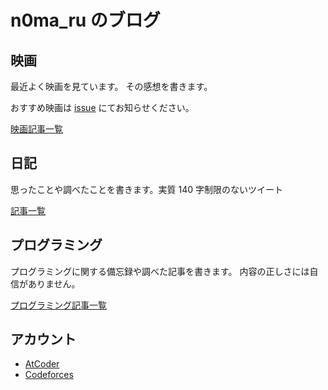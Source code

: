 # n0ma_ru のブログ

## 映画

最近よく映画を見ています。
その感想を書きます。

おすすめ映画は [issue](https://github.com/n0maru/blogs/issues) にてお知らせください。

[映画記事一覧](../20241004-film-index/)

## 日記

思ったことや調べたことを書きます。実質 140 字制限のないツイート

[記事一覧](../20241004-diary-index/)

## プログラミング

プログラミングに関する備忘録や調べた記事を書きます。
内容の正しさには自信がありません。

[プログラミング記事一覧](../20241004-programming-index/)

## アカウント

- [AtCoder](https://atcoder.jp/users/n0ma_ru)
- [Codeforces](https://codeforces.com/profile/n0ma_ru)
